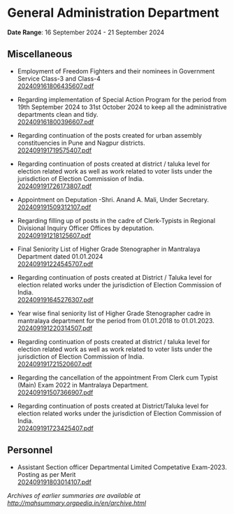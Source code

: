 # General Administration Department

**Date Range**: 16 September 2024 - 21 September 2024


## Miscellaneous
- Employment of  Freedom Fighters and their nominees in Government Service Class-3 and Class-4\
  [202409161806435607.pdf](https://gr.maharashtra.gov.in/Site/Upload/Government%20Resolutions/English/202409161806435607.pdf)

- Regarding implementation of Special Action Program for the period from 19th September 2024 to 31st October 2024 to keep all the administrative departments clean and tidy.\
  [202409161800396607.pdf](https://gr.maharashtra.gov.in/Site/Upload/Government%20Resolutions/English/202409161800396607.pdf)

- Regarding continuation of the posts created for urban assembly constituencies in Pune and Nagpur districts.\
  [202409191719575407.pdf](https://gr.maharashtra.gov.in/Site/Upload/Government%20Resolutions/English/202409191719575407.pdf)

- Regarding continuation of posts created at district / taluka level for election related work as well as work related to voter lists under the jurisdiction of Election Commission of India.\
  [202409191726173807.pdf](https://gr.maharashtra.gov.in/Site/Upload/Government%20Resolutions/English/202409191726173807.pdf)

- Appointment on Deputation -Shri. Anand A. Mali, Under Secretary.\
  [202409191509312107.pdf](https://gr.maharashtra.gov.in/Site/Upload/Government%20Resolutions/English/202409191509312107.pdf)

- Regarding filling up of posts in the cadre of Clerk-Typists in Regional Divisional Inquiry Officer Offices by deputation.\
  [202409191218125607.pdf](https://gr.maharashtra.gov.in/Site/Upload/Government%20Resolutions/English/202409191218125607.pdf)

- Final Seniority List of Higher Grade Stenographer in Mantralaya Department dated 01.01.2024\
  [202409191224545707.pdf](https://gr.maharashtra.gov.in/Site/Upload/Government%20Resolutions/English/202409191224545707.pdf)

- Regarding continuation of posts created at District / Taluka level for election related works under the jurisdiction of Election Commission of India.\
  [202409191645276307.pdf](https://gr.maharashtra.gov.in/Site/Upload/Government%20Resolutions/English/202409191645276307.pdf)

- Year wise final seniority list of Higher Grade Stenographer cadre in mantralaya department for the period from 01.01.2018 to 01.01.2023.\
  [202409191220314507.pdf](https://gr.maharashtra.gov.in/Site/Upload/Government%20Resolutions/English/202409191220314507.pdf)

- Regarding continuation of posts created at district / taluka level for election related work as well as work related to voter lists under the jurisdiction of Election Commission of India.\
  [202409191721520607.pdf](https://gr.maharashtra.gov.in/Site/Upload/Government%20Resolutions/English/202409191721520607.pdf)

- Regarding the cancellation of the appointment From Clerk cum Typist (Main) Exam 2022 in Mantralaya Department.\
  [202409191507366907.pdf](https://gr.maharashtra.gov.in/Site/Upload/Government%20Resolutions/English/202409191507366907.pdf)

- Regarding continuation of posts created at District/Taluka level for election related works under the jurisdiction of Election Commission of India.\
  [202409191723425407.pdf](https://gr.maharashtra.gov.in/Site/Upload/Government%20Resolutions/English/202409191723425407.pdf)

## Personnel
- Assistant Section officer Departmental Limited Competative Exam-2023. Posting as per Merit\
  [202409191803014107.pdf](https://gr.maharashtra.gov.in/Site/Upload/Government%20Resolutions/English/202409191803014107.pdf)


*Archives of earlier summaries are available at http://mahsummary.orgpedia.in/en/archive.html*